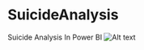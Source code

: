 # SuicideAnalysis
Suicide Analysis In Power BI
![Alt text](https://th.bing.com/th/id/OIP.EMptVARhhFXdXLF7sPWiVgAAAA?pid=ImgDet&w=191&h=281&c=7)
